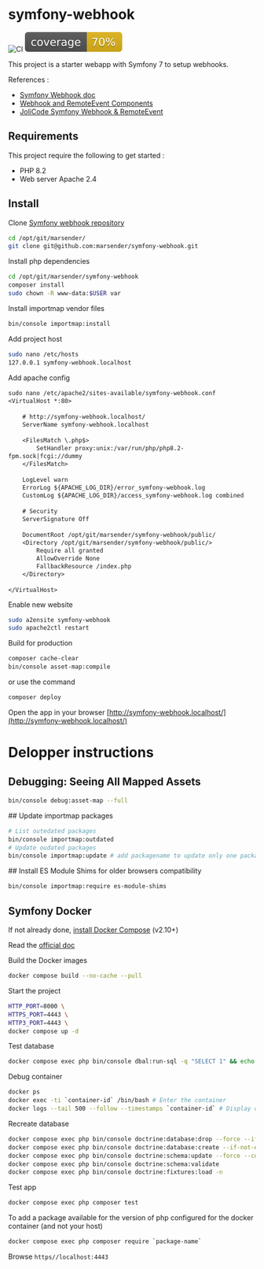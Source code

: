 # symfony-webhook

![CI](https://github.com/marsender/symfony-webhook/workflows/CI/badge.svg)
![Code Coverage](https://github.com/marsender/symfony-webhook/raw/main/.github/badges/coverage.svg)

This project is a starter webapp with Symfony 7 to setup webhooks.

References :

- [Symfony Webhook doc](https://symfony.com/doc/current/webhook.html)
- [Webhook and RemoteEvent Components](https://symfony.com/blog/new-in-symfony-6-3-webhook-and-remoteevent-components)
- [JoliCode Symfony Webhook & RemoteEvent](https://jolicode.com/blog/symfony-webhook-remoteevent-or-how-to-simplify-external-event-management)

## Requirements

This project require the following to get started :

- PHP 8.2
- Web server Apache 2.4

## Install

Clone [Symfony webhook repository](https://github.com/marsender/symfony-webhook)

```bash
cd /opt/git/marsender/
git clone git@github.com:marsender/symfony-webhook.git
```

Install php dependencies
```bash
cd /opt/git/marsender/symfony-webhook
composer install
sudo chown -R www-data:$USER var
```

Install importmap vendor files
```bash
bin/console importmap:install
```

Add project host
```bash
sudo nano /etc/hosts
127.0.0.1 symfony-webhook.localhost
```

Add apache config
```
sudo nano /etc/apache2/sites-available/symfony-webhook.conf
<VirtualHost *:80>

	# http://symfony-webhook.localhost/
	ServerName symfony-webhook.localhost

	<FilesMatch \.php$>
		SetHandler proxy:unix:/var/run/php/php8.2-fpm.sock|fcgi://dummy
	</FilesMatch>

	LogLevel warn
	ErrorLog ${APACHE_LOG_DIR}/error_symfony-webhook.log
	CustomLog ${APACHE_LOG_DIR}/access_symfony-webhook.log combined

	# Security
	ServerSignature Off

	DocumentRoot /opt/git/marsender/symfony-webhook/public/
	<Directory /opt/git/marsender/symfony-webhook/public/>
		Require all granted
		AllowOverride None
		FallbackResource /index.php
	</Directory>

</VirtualHost>
```

Enable new website
```bash
sudo a2ensite symfony-webhook
sudo apache2ctl restart
```

Build for production
```bash
composer cache-clear
bin/console asset-map:compile
```
or use the command
```bash
composer deploy
```

Open the app in your browser [http://symfony-webhook.localhost/](http://symfony-webhook.localhost/)

# Delopper instructions

## Debugging: Seeing All Mapped Assets

```bash
bin/console debug:asset-map --full
```

## Update importmap packages

```bash
# List outedated packages
bin/console importmap:outdated
# Update oudated packages
bin/console importmap:update # add packagename to update only one package
```

## Install ES Module Shims for older browsers compatibility

```bash
bin/console importmap:require es-module-shims
```

## Symfony Docker

If not already done, [install Docker Compose](https://docs.docker.com/compose/install/) (v2.10+)

Read the [official doc](https://github.com/dunglas/symfony-docker)

Build the Docker images
```bash
docker compose build --no-cache --pull
```

Start the project
```bash
HTTP_PORT=8000 \
HTTPS_PORT=4443 \
HTTP3_PORT=4443 \
docker compose up -d
```

Test database
```bash
docker compose exec php bin/console dbal:run-sql -q "SELECT 1" && echo "OK" || echo "Connection is not working"
```

Debug container
```bash
docker ps
docker exec -ti `container-id` /bin/bash # Enter the container
docker logs --tail 500 --follow --timestamps `container-id` # Display container logs
```

Recreate database
```bash
docker compose exec php bin/console doctrine:database:drop --force --if-exists
docker compose exec php bin/console doctrine:database:create --if-not-exists
docker compose exec php bin/console doctrine:schema:update --force --complete
docker compose exec php bin/console doctrine:schema:validate
docker compose exec php bin/console doctrine:fixtures:load -n
```

Test app
```bash
docker compose exec php composer test
```

To add a package available for the version of php configured for the docker container (and not your host)
```bash
docker compose exec php composer require `package-name`
```

Browse `https//localhost:4443`
